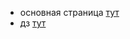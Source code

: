 - основная страница [тут](https://education.yandex.ru/ege/go/webinars/mail#schedule)
- дз [тут](https://education.yandex.ru/ege/collections/ba8cbe03-f7cc-49dd-b2b1-1bdc6dab03dc/task/1)

